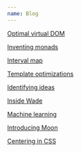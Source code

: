 ```yaml
---
name: Blog
---
```


<!--
[Retrograde education](/retrograde-education)

[Rethinking](/rethinking)

[Waiting to write down ideas](/waiting-to-write-down-ideas)

[Rhetoric](/rhetoric)

[Open source business](/open-source-business)

[Digital home](/digital-home)
-->

[Optimal virtual DOM](/optimal-virtual-dom)

[Inventing monads](/inventing-monads)

[Interval map](/interval-map)

[Template optimizations](/template-optimizations)

[Identifying ideas](/identifying-ideas)

[Inside Wade](/inside-wade)

[Machine learning](/machine-learning)

[Introducing Moon](/introducing-moon)

[Centering in CSS](/centering-in-css)
